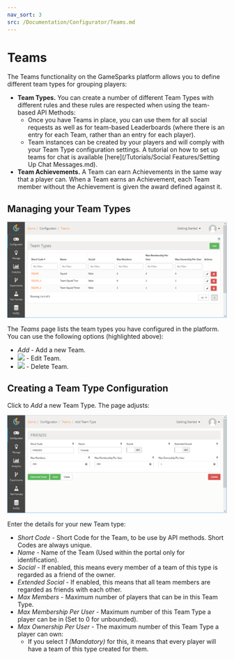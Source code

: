 ```yaml
---
nav_sort: 3
src: /Documentation/Configurator/Teams.md
---
```


# Teams

The Teams functionality on the GameSparks platform allows you to define different team types for grouping players:
* **Team Types.** You can create a number of different Team Types with different rules and these rules are respected when using the team-based API Methods:
    * Once you have Teams in place, you can use them for all social requests as well as for team-based Leaderboards (where there is an entry for each Team, rather than an entry for each player).
    * Team instances can be created by your players and will comply with your Team Type configuration settings. A tutorial on how to set up teams for chat is available [here](/Tutorials/Social Features/Setting Up Chat Messages.md).
* **Team Achievements.** A Team can earn Achievements in the same way that a player can. When a Team earns an Achievement, each Team member without the Achievement is given the award defined against it.

## Managing your Team Types

![](img/Teams/3.png)

The *Teams* page lists the team types you have configured in the platform. You can use the following options (highlighted above):

  * *Add* - Add a new Team.
  * ![](/img/icons/editicon.png) - Edit Team.
  * ![](/img/icons/deleteicon.png) - Delete Team.

## Creating a Team Type Configuration

Click to *Add* a new Team Type. The page adjusts:

![](img/Teams/4.png)

Enter the details for your new Team type:

  * *Short Code* \- Short Code for the Team, to be use by API methods. Short Codes are always unique.
  * *Name* \- Name of the Team (Used within the portal only for identification).
  * *Social* \- If enabled, this means every member of a team of this type is regarded as a friend of the owner.
  * *Extended Social* \- If enabled, this means that all team members are regarded as friends with each other.
  * *Max Members* \- Maximum number of players that can be in this Team Type.
  * *Max Membership Per User* \- Maximum number of this Team Type a player can be in (Set to 0 for unbounded).
  * *Max Ownership Per User* \- The maximum number of this Team Type a player can own:
    * If you select *1 (Mandatory)* for this, it means that every player will have a team of this type created for them.

